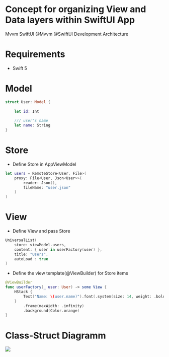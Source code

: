 # Concept for organizing View and Data layers within SwiftUI App
Mvvm SwiftUI @Mvvm @SwiftUI Development Architecture

# Requirements

* Swift 5

# Model

```Swift 
struct User: Model {
    
    let id: Int    
    
    /// user's name
    let name: String
}
```

# Store
* Define Store in AppViewModel
```Swift 
let users = RemoteStore<User, File>(
    proxy: File<User, Json<User>>(
        reader: Json(),
        fileName: "user.json"
    )
)
```

# View

* Define View and pass Store
```Swift 
UniversalList(
    store: viewModel.users,
    content: { user in userFactory(user) },
    title: "Users",
    autoLoad : true
)
```

* Define the view template(@ViewBuilder) for Store items
```Swift 
@ViewBuilder
func userFactory(_ user: User) -> some View {
    HStack {
        Text("Name: \(user.name)").font(.system(size: 14, weight: .bold))
    }
        .frame(maxWidth: .infinity)
        .background(Color.orange)
}
```


# Class-Struct Diagramm

<img src="https://github.com/The-Igor/SwiftUI-MVVM-Concept/blob/main/Resources/mvvm.png?raw=true">


